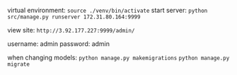 virtual environment: ```source ./venv/bin/activate```
start server: ```python src/manage.py runserver 172.31.80.164:9999```

view site: ```http://3.92.177.227:9999/admin/```

username: admin
password: admin

when changing models:
```python manage.py makemigrations```
```python manage.py migrate```